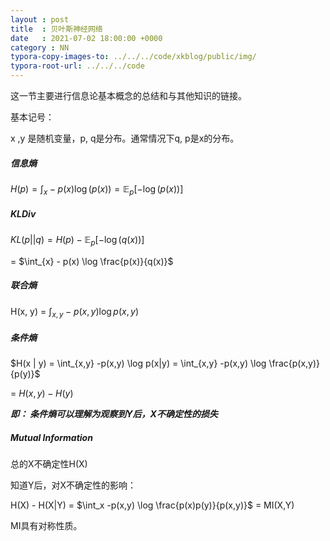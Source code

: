 ```yaml
---
layout : post
title  : 贝叶斯神经网络
date   : 2021-07-02 18:00:00 +0000
category : NN
typora-copy-images-to: ../../../code/xkblog/public/img/
typora-root-url: ../../../code
---
```


这一节主要进行信息论基本概念的总结和与其他知识的链接。



基本记号：

x ,y 是随机变量，p, q是分布。通常情况下q, p是x的分布。

##### 信息熵

$H(p) = \int_x - p(x)\log(p(x)) = \mathbb{E}_{p}[-\log(p(x))]$

##### KLDiv

$KL(p||q) = H(p) - \mathbb{E}_p[-\log(q(x))]$

= $\int_{x} - p(x) \log \frac{p(x)}{q(x)}$

##### 联合熵

H(x, y) = $\int_{x,y} -p(x,y) \log p(x, y)$

##### 条件熵

$H(x | y) = \int_{x,y} -p(x,y) \log p(x|y) = \int_{x,y} -p(x,y) \log \frac{p(x,y)}{p(y)}$

= $H(x,y) - H(y)$ 

 ***即： 条件熵可以理解为观察到Y后，X不确定性的损失***

##### Mutual Information

总的X不确定性H(X)

知道Y后，对X不确定性的影响：

H(X) - H(X|Y) = $\int_x -p(x,y) \log \frac{p(x)p(y)}{p(x,y)}$ = MI(X,Y)

MI具有对称性质。



